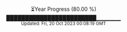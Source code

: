 <p align="center">
⏳Year Progress (80.00 %) <br>
████████████████████████▁▁▁▁▁▁ <br>
<sub>Updated: Fri, 20 Oct 2023 00:08:19 GMT</sub>
</p>

